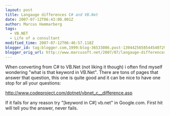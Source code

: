 ```yaml
---
layout: post
title: Langauge differences C# and VB.Net
date: 2007-07-12T06:43:00.001Z
author: Marcus Hammarberg
tags:
  - VB.NET
  - Life of a consultant
modified_time: 2007-07-12T06:46:57.118Z
blogger_id: tag:blogger.com,1999:blog-36533086.post-1394425658544540729
blogger_orig_url: http://www.marcusoft.net/2007/07/langauge-differences-c-and-vbnet.html
---
```



When converting from C# to VB.Net (not liking it though) i often find
myself wondering "what is that keyword in VB.Net". There are tons of
pages that answer that question, this one is
quite good and it can be nice to have one stop for all your questions:

<http://www.codeproject.com/dotnet/vbnet_c__difference.asp>

If it fails for any reason try "\[keyword in C#\]
vb.net" in Google.com. First hit will tell
you the answer, never fails.
